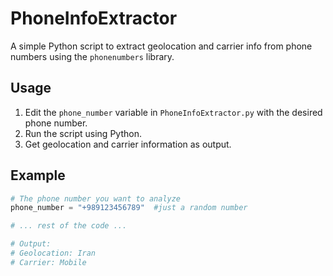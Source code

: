 # PhoneInfoExtractor

A simple Python script to extract geolocation and carrier info from phone numbers using the `phonenumbers` library.

## Usage

1. Edit the `phone_number` variable in `PhoneInfoExtractor.py` with the desired phone number.
2. Run the script using Python.
3. Get geolocation and carrier information as output.

## Example

```python
# The phone number you want to analyze
phone_number = "+989123456789"  #just a random number

# ... rest of the code ...

# Output:
# Geolocation: Iran
# Carrier: Mobile
